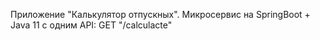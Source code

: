 Приложение "Калькулятор отпускных".
Микросервис на SpringBoot + Java 11 c одним API:
GET "/calculacte"
